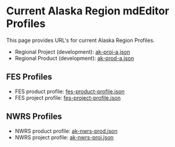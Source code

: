 # Current Alaska Region mdEditor Profiles

This page provides URL's for current Alaska Region Profiles.

  - Regional Project (development): [ak-proj-a.json](ak-proj-a.json)
  - Regional Product (development): [ak-prod-a.json](ak-prod-a.json)

## FES Profiles
  - FES product profile: [fes-product-profile.json](fes-product-profile.json)
  - FES project profile: [fes-project-profile.json](fes-project-profile.json)

## NWRS Profiles
  - NWRS product profile: [ak-nwrs-prod.json](ak-nwrs-prod.json)
  - NWRS project profile: [ak-nwrs-proj.json](ak-nwrs-proj.json)
